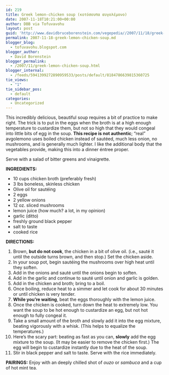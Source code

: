 ```yaml
---
id: 219
title: Greek lemon-chicken soup (κοτόσουπα αυγολέμονο)
date: 2007-11-18T10:21:00+00:00
author: DBB via Tofuvavohu
layout: post
guid: 'http://www.davidbruceborenstein.com/vegepedia//2007/11/18/greek-lemon-chicken-soup-%ce%ba%ce%bf%cf%84%cf%8c%cf%83%ce%bf%cf%85%cf%80%ce%b1-%ce%b1%cf%85%ce%b3%ce%bf%ce%bb%ce%ad%ce%bc%ce%bf%ce%bd%ce%bf/'
permalink: 2007-11-18-greek-lemon-chicken-soup.md
blogger_blog:
  - tofuvavohu.blogspot.com
blogger_author:
  - David Borenstein
blogger_permalink:
  - /2007/11/greek-lemon-chicken-soup.html
blogger_internal:
  - /feeds/5941399272890959533/posts/default/8184786639815360725
tie_views:
  - "1"
tie_sidebar_pos:
  - default
categories:
  - Uncategorized
---
```

This incredibly delicious, beautiful soup requires a bit of practice to make right. The trick is to put in the eggs when the broth is at a high enough temperature to custardize them, but not so high that they would congeal into little bits of egg in the soup. <span style="font-weight: bold;">This recipe is not authentic</span>; &#8220;real&#8221; avgolemono uses boiled chicken instead of sautéed, much less onion, no mushrooms, and is generally much lighter. I like the additional body that the vegetables provide, making this into a dinner éntree proper.

Serve with a salad of bitter greens and vinaigrette.

<span style="font-weight: bold;">INGREDIENTS:<br /> </span>

  * 10 cups chicken broth (preferably fresh)
  * 3 lbs boneless, skinless chicken
  * Olive oil for sautéing
  * 2 eggs
  * 2 yellow onions
  * 12 oz. sliced mushrooms
  * lemon juice (how much? a lot, in my opinion)
  * garlic (ditto)
  * freshly ground black pepper
  * salt to taste
  * cooked rice

<span style="font-weight: bold;">DIRECTIONS:<br /> </span>

  1. Brown, <span style="font-weight: bold;">but do not cook</span>, the chicken in a bit of olive oil. (i.e., sauté it until the outside turns brown, and then stop.) Set the chicken aside.
  2. In your soup pot, begin sautéing the mushrooms over high heat until they soften.
  3. Add in the onions and sauté until the onions begin to soften.
  4. Add in the garlic and continue to sauté until onion and garlic is golden.
  5. Add in the chicken and broth; bring to a boil.
  6. Once boiling, reduce heat to a simmer and let cook for about 30 minutes or until chicken is very tender.
  7. <span style="font-weight: bold;">While you&#8217;re waiting</span>, beat the eggs thoroughly with the lemon juice.
  8. Once the chicken is cooked, turn down the heat to extremely low. You want the soup to be hot enough to custardize an egg, but not hot enough to fully congeal it.
  9. Take a small amount of the broth and slowly add it into the egg mixture, beating vigorously with a whisk. (This helps to equalize the temperatures.)
 10. Here&#8217;s the scary part: beating as fast as you can, <span style="font-weight: bold;">slowly</span> add the egg mixture to the soup. (It may be easier to remove the chicken first.) The egg will begin to custardize instantly due to the heat of the soup.
 11. Stir in black pepper and salt to taste. Serve with the rice immediately.

<span style="font-weight: bold;">PAIRINGS:</span> Enjoy with an deeply chilled shot of <span style="font-style: italic;">ouzo</span> or <span style="font-style: italic;">sambuca </span>and a cup of hot mint tea.<span style="font-weight: bold;"><br /> </span>